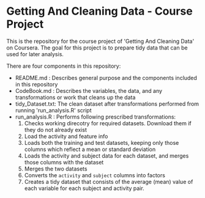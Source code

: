 # Getting And Cleaning Data - Course Project

This is the repository for the course project of 'Getting And Cleaning Data' on Coursera. The goal for this project is to prepare tidy data that can be used for later analysis.

There are four components in this repository:

   * README.md :       Describes general purpose and the components included in this repository
   * CodeBook.md :     Describes the variables, the data, and any transformations or work that cleans up the data
   * tidy_Dataset.txt: The clean dataset after transformations performed from running 'run_analysis.R' script
   * run_analysis.R :  Performs following prescribed transformations:
      1. Checks working direcotry for required datasets. Download them if they do not already exist
      2. Load the activity and feature info
      3. Loads both the training and test datasets, keeping only those columns which
         reflect a mean or standard deviation
      4. Loads the activity and subject data for each dataset, and merges those
         columns with the dataset
      5. Merges the two datasets
      6. Converts the `activity` and `subject` columns into factors
      7. Creates a tidy dataset that consists of the average (mean) value of each
         variable for each subject and activity pair.

